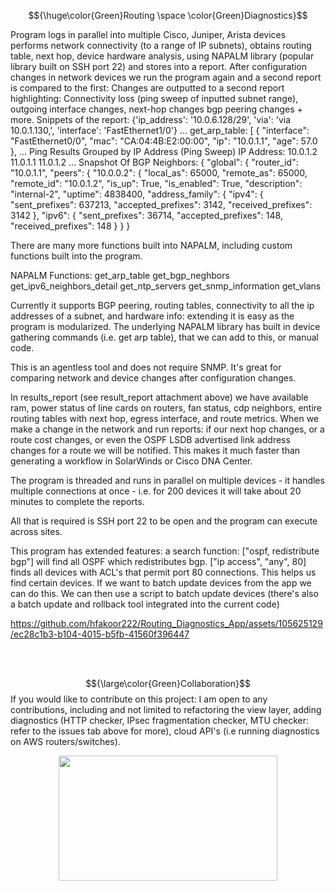





$${\huge\color{Green}Routing \space \color{Green}Diagnostics}$$


Program logs in parallel into multiple Cisco, Juniper, Arista devices performs network connectivity (to a range of IP subnets), obtains routing table, next hop, device hardware analysis, using NAPALM library (popular library built on SSH port 22) and stores into a report. After configuration changes in network devices we run the program again and a second report is compared to the first: Changes are outputted to a second report highlighting:
Connectivity loss (ping sweep of inputted subnet range), outgoing interface changes, next-hop changes bgp peering changes + more.
Snippets of the report:
{'ip_address': '10.0.6.128/29', 'via': 'via 10.0.1.130,', 'interface': 'FastEthernet1/0'}
...
get_arp_table: [
  {
    "interface": "FastEthernet0/0",
    "mac": "CA:04:4B:E2:00:00",
    "ip": "10.0.1.1",
    "age": 57.0
  },
...
Ping Results Grouped by IP Address (Ping Sweep)
IP Address: 10.0.1.2
11.0.1.1
11.0.1.2
...
Snapshot Of BGP Neighbors:
{
  "global": {
    "router_id": "10.0.1.1",
    "peers": {
      "10.0.0.2": {
        "local_as": 65000,
        "remote_as": 65000,
        "remote_id": "10.0.1.2",
        "is_up": True,
        "is_enabled": True,
        "description": "internal-2",
        "uptime": 4838400,
        "address_family": {
          "ipv4": {
            "sent_prefixes": 637213,
            "accepted_prefixes": 3142,
            "received_prefixes": 3142
          },
          "ipv6": {
            "sent_prefixes": 36714,
            "accepted_prefixes": 148,
            "received_prefixes": 148
          }
        }
      }



There are many more functions built into NAPALM, including custom functions built into the program. 

NAPALM Functions:
get_arp_table
get_bgp_neghbors
get_ipv6_neighbors_detail
get_ntp_servers
get_snmp_information
get_vlans






Currently it supports BGP peering, routing tables, connectivity to all the ip addresses of a subnet, and hardware info: extending it is easy as the program is modularized. The underlying NAPALM library has built in device gathering commands (i.e. get arp table), that we can add to this, or manual code.

This is an agentless tool and does not require SNMP. It's great for comparing network and device changes after configuration changes.

In results_report (see result_report attachment above) we have available ram, power status of line cards on routers, fan status, cdp neighbors, entire routing tables with next hop, egress interface, and route metrics. When we make a change in the network and run reports:  if our next hop changes, or a route cost changes, or even the OSPF LSDB advertised link address changes for a route we will be notified. This makes it much faster than generating a workflow in SolarWinds or Cisco DNA Center. 

The program is threaded and runs in parallel on multiple devices - it handles multiple connections at once - i.e. for 200 devices it will take about 20 minutes to complete the reports.

All that is required is SSH port 22 to be open and the program can execute across sites.


This program has extended features: a search function: ["ospf, redistribute bgp"] will find all OSPF which redistributes bgp. ["ip access", "any", 80] finds all devices with ACL's that permit port 80 connections. This helps us find certain devices. If we want to batch update devices from the app we can do this. We can then use a script to batch update devices (there's also a batch update and rollback tool integrated into the current code)


https://github.com/hfakoor222/Routing_Diagnostics_App/assets/105625129/ec28c1b3-b104-4015-b5fb-41560f396447




<p>
  <br>
  <br>
</p>

  $${\large\color{Green}Collaboration}$$
If you would like to contribute on this  project:
I am open to any contributions, including and not limited to refactoring the view layer, adding diagnostics (HTTP checker, IPsec fragmentation checker, MTU checker: refer to the issues tab above for more), cloud API's (i.e running diagnostics on AWS routers/switches).

<p align="center">
<img src=https://user-images.githubusercontent.com/74038190/225813708-98b745f2-7d22-48cf-9150-083f1b00d6c9.gif width="350" height="200"/>
</p>
